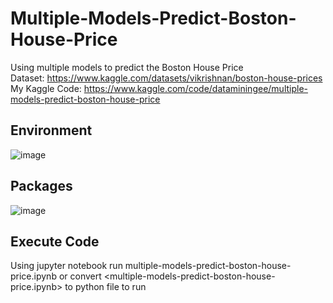 # Multiple-Models-Predict-Boston-House-Price
Using multiple models to predict the Boston House Price  
Dataset: https://www.kaggle.com/datasets/vikrishnan/boston-house-prices  
My Kaggle Code: https://www.kaggle.com/code/dataminingee/multiple-models-predict-boston-house-price

## Environment
![image](https://github.com/Study-boy-dot/Multiple-Models-Predict-Boston-House-Price/assets/80616480/650e0203-5e25-427c-b567-4bdd1cd6edac)

## Packages
![image](https://github.com/Study-boy-dot/Multiple-Models-Predict-Boston-House-Price/assets/80616480/0f554cef-1406-43a6-9b33-5102588da095)

## Execute Code
Using jupyter notebook run multiple-models-predict-boston-house-price.ipynb or convert <multiple-models-predict-boston-house-price.ipynb> to python file to run
